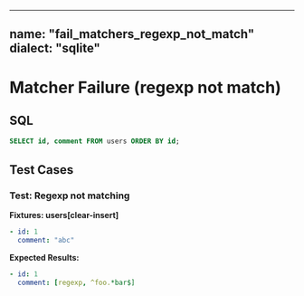 ----
name: "fail_matchers_regexp_not_match"
dialect: "sqlite"
----

# Matcher Failure (regexp not match)

## SQL
```sql
SELECT id, comment FROM users ORDER BY id;
```

## Test Cases

### Test: Regexp not matching

**Fixtures: users[clear-insert]**
```yaml
- id: 1
  comment: "abc"
```

**Expected Results:**
```yaml
- id: 1
  comment: [regexp, ^foo.*bar$]
```

